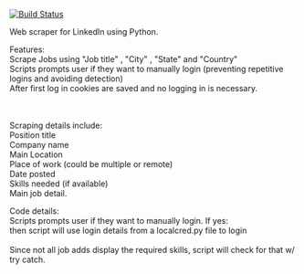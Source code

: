 [![Build Status](https://travis-ci.org/jgutierrezCSU/WebScrapperPython.svg?branch=master)](https://travis-ci.org/jgutierrezCSU/WebScrapperPython)

Web scraper for LinkedIn using Python.

Features: <br>
Scrape Jobs using "Job title" , "City" , "State" and "Country" <br>
Scripts prompts user if they want to manually login (preventing repetitive logins and avoiding detection) <br>
After first log in cookies are saved and no logging in is necessary. <br>  
<br>

Scraping details include: <br>
Position title <br>
Company name <br>
Main Location <br>
Place of work (could be multiple or remote) <br>
Date posted <br>
Skills needed (if available) <br>
Main job detail. <br>

Code details: <br>
Scripts prompts user if they want to manually login. If yes: <br>
then script will use login details from a localcred.py file to login <br>
<br>
Since not all job adds display the required skills, script will check for that w/ try catch. <br>

